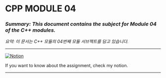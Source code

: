 # **CPP MODULE 04**

### *Summary: This document contains the subject for Module 04 of the C++ modules.*

*요약: 이 문서는 C++ 모듈의 04번째 모듈 서브젝트를 담고 있습니다.*

---

[![Notion](https://img.shields.io/badge/Notion-Click%20Here-blue?style=for-the-badge&logo=notion)](https://jsen27.notion.site/CPP-Module-04-7f31432fb57746c8a80e292205c3bbdf?pvs=4)

If you want to know about the assignment, check my notion.

---

